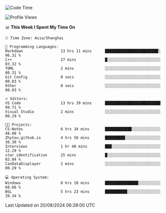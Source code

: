 <!--START_SECTION:waka-->
![Code Time](http://img.shields.io/badge/Code%20Time-1%2C909%20hrs%2052%20mins-blue)

![Profile Views](http://img.shields.io/badge/Profile%20Views-7-blue)

📊 **This Week I Spent My Time On** 

```text
🕑︎ Time Zone: Asia/Shanghai

💬 Programming Languages: 
Markdown                 13 hrs 11 mins      ████████████████████████░   96.31 % 
C++                      27 mins             █░░░░░░░░░░░░░░░░░░░░░░░░   03.32 % 
TOML                     2 mins              ░░░░░░░░░░░░░░░░░░░░░░░░░   00.31 % 
Git Config               0 secs              ░░░░░░░░░░░░░░░░░░░░░░░░░   00.03 % 
Other                    0 secs              ░░░░░░░░░░░░░░░░░░░░░░░░░   00.03 % 

🔥 Editors: 
VS Code                  13 hrs 39 mins      █████████████████████████   99.71 % 
Visual Studio            2 mins              ░░░░░░░░░░░░░░░░░░░░░░░░░   00.29 % 

🐱‍💻 Projects: 
CS-Notes                 6 hrs 34 mins       ████████████░░░░░░░░░░░░░   48.08 % 
Zhytou.github.io         4 hrs 58 mins       █████████░░░░░░░░░░░░░░░░   36.30 % 
Interviews               1 hr 40 mins        ███░░░░░░░░░░░░░░░░░░░░░░   12.29 % 
star_identification      25 mins             █░░░░░░░░░░░░░░░░░░░░░░░░   03.04 % 
CanDataDisplayer         2 mins              ░░░░░░░░░░░░░░░░░░░░░░░░░   00.29 % 

💻 Operating System: 
Windows                  8 hrs 18 mins       ███████████████░░░░░░░░░░   60.66 % 
WSL                      5 hrs 23 mins       ██████████░░░░░░░░░░░░░░░   39.34 % 
```


 Last Updated on 20/08/2024 06:28:00 UTC
<!--END_SECTION:waka-->